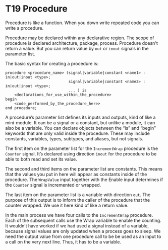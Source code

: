 # T19 Procedure

Procedure is like a function. When you down write repeated code you can write a procedure. 

Procedure may be declared within any declarative region. The scope of procedure is declared architecture, package, process. Procedure doesn't return a value. But you can return value by `out` or `inout` signals in the parameter list.

The basic syntax for creating a procedure is:

````
procedure <procedure_name> (signal|variable|constant <name1> : in|out|inout <type>;
                            signal|variable|constant <name2> : in|out|inout <type>;
                            ... ) is
    <declarations_for_use_within_the_procedure>
begin
    <code_performed_by_the_procedure_here>
end procedure;
````

A procedure’s parameter list defines its inputs and outputs, kind of like a mini-module. It can be a signal or a constant, but unlike a module, it can also be a variable. You can declare objects between the “is” and “begin” keywords that are only valid inside the procedure. These may include constants, variables, types, subtypes, and aliases, but not signals.

The first item on the parameter list for the `IncrementWrap` procedure is the `Counter` signal. It’s declared using direction `inout` for the procedure to be able to both read and set its value.

The second and third items on the parameter list are constants. This means that the values you put in here will appear as constants inside of the procedure. The `WrapValue` input together with the Enable input determines if the `Counter` signal is incremented or wrapped.

The last item on the parameter list is a variable with direction `out`. The purpose of this output is to inform the caller of the procedure that the counter wrapped. We use it here kind of like a return value.

In the main process we have four calls to the `IncrementWrap` procedure. Each of the subsequent calls use the Wrap variable to enable the counting. It wouldn’t have worked if we had used a signal instead of a variable, because signal values are only updated when a process goes to sleep. We need the output value from one procedure call to be be used as an input to a call on the very next line. Thus, it has to be a variable.
